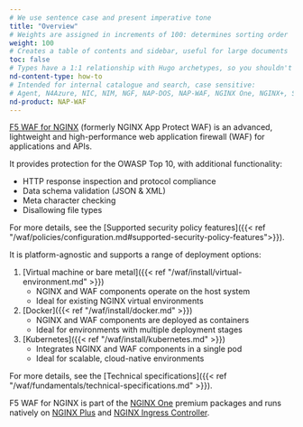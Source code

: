 ```yaml
---
# We use sentence case and present imperative tone
title: "Overview"
# Weights are assigned in increments of 100: determines sorting order
weight: 100
# Creates a table of contents and sidebar, useful for large documents
toc: false
# Types have a 1:1 relationship with Hugo archetypes, so you shouldn't need to change this
nd-content-type: how-to
# Intended for internal catalogue and search, case sensitive:
# Agent, N4Azure, NIC, NIM, NGF, NAP-DOS, NAP-WAF, NGINX One, NGINX+, Solutions, Unit
nd-product: NAP-WAF
---
```


[F5 WAF for NGINX](https://www.f5.com/products/nginx/nginx-app-protect) (formerly NGINX App Protect WAF) is an advanced, lightweight and high-performance web application firewall (WAF) for applications and APIs. 

It provides protection for the OWASP Top 10, with additional functionality:

- HTTP response inspection and protocol compliance
- Data schema validation (JSON & XML)
- Meta character checking
- Disallowing file types

For more details, see the [Supported security policy features]({{< ref "/waf/policies/configuration.md#supported-security-policy-features">}}).

It is platform-agnostic and supports a range of deployment options:

1. [Virtual machine or bare metal]({{< ref "/waf/install/virtual-environment.md" >}})
    - NGINX and WAF components operate on the host system
    - Ideal for existing NGINX virtual environments
1. [Docker]({{< ref "/waf/install/docker.md" >}})
    - NGINX and WAF components are deployed as containers
    - Ideal for environments with multiple deployment stages
1. [Kubernetes]({{< ref "/waf/install/kubernetes.md" >}})
    - Integrates NGINX and WAF components in a single pod
    - Ideal for scalable, cloud-native environments

For more details, see the [Technical specifications]({{< ref "/waf/fundamentals/technical-specifications.md" >}}).

F5 WAF for NGINX is part of the [NGINX One](https://www.f5.com/products/nginx/one) premium packages and runs natively on [NGINX Plus](https://www.f5.com/products/nginx/nginx-plus) and [NGINX Ingress Controller](https://www.f5.com/products/nginx/nginx-ingress-controller). 
